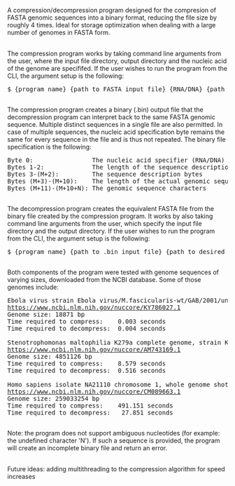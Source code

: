 A compression/decompression program designed for the compresion of FASTA genomic sequences into a binary format, reducing the file size by roughly 4 times. Ideal for storage optimization when dealing with a large number of genomes in FASTA form.<br><br>

The compression program works by taking command line arguments from the user, where the input file directory, output directory and the nucleic acid of the genome are specififed. If the user wishes to run the program from the CLI, the argument setup is the following:

<pre>
$ {program name} {path to FASTA input file} {RNA/DNA} {path to desired output directory}<br>
</pre>
  
The compression program creates a binary (.bin) output file that the decompression program can interpret back to the same FASTA genomic sequence. Multiple distinct sequences in a single file are also permitted. In case of multiple sequences, the nucleic acid specification byte remains the same for every sequence in the file and is thus not repeated. The binary file specification is the following:

<pre>
Byte 0:                The nucleic acid specifier (RNA/DNA)
Bytes 1-2:             The length of the sequence description in characters (M)  
Bytes 3-(M+2):         The sequence description bytes  
Bytes (M+3)-(M+10):    The length of the actual genomic sequence in base pairs (N)  
Bytes (M+11)-(M+10+N): The genomic sequence characters<br>
</pre>

The decompression program creates the equivalent FASTA file from the binary file created by the compression program. It works by also taking command line arguments from the user, which specify the input file directory and the output directory. If the user wishes to run the program from the CLI, the argument setup is the following:

<pre>
$ {program name} {path to .bin input file} {path to desired output directory}<br>
</pre>

Both components of the program were tested with genome sequences of varying sizes, downloaded from the NCBI database. Some of those genomes include:

<pre>
Ebola virus strain Ebola virus/M.fascicularis-wt/GAB/2001/untreated-CCL053D9, complete genome
<a href="https://www.ncbi.nlm.nih.gov/nuccore/KY786027.1">https://www.ncbi.nlm.nih.gov/nuccore/KY786027.1</a>
Genome size: 18871 bp
Time required to compress:    0.003 seconds
Time required to decompress:  0.004 seconds

Stenotrophomonas maltophilia K279a complete genome, strain K279a
<a href="https://www.ncbi.nlm.nih.gov/nuccore/AM743169.1">https://www.ncbi.nlm.nih.gov/nuccore/AM743169.1</a>
Genome size: 4851126 bp
Time required to compress:    8.579 seconds
Time required to decompress:  0.516 seconds

Homo sapiens isolate NA21110 chromosome 1, whole genome shotgun sequence
<a href="https://www.ncbi.nlm.nih.gov/nuccore/CM089663.1">https://www.ncbi.nlm.nih.gov/nuccore/CM089663.1</a>
Genome size: 259033254 bp
Time required to compress:    491.151 seconds
Time required to decompress:   27.851 seconds<br>
</pre>

Note: the program does not support ambiguous nucleotides (for example: the undefined character 'N'). If such a sequence is provided, the program will create an incomplete binary file and return an error.<br><br>

Future ideas: adding multithreading to the compression algorithm for speed increases
